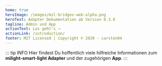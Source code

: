 ```yaml
---
home: true
heroImage: /images/msl-bridges-web-alpha.png
heroText: Adapter Dokumentation ab Version 0.3.0
tagline: Admin und App
actionText: Los geht's →
actionLink: /introduction/
footer: MIT Licensed | Copyright © 2020 - carsten04
---
```

::: tip INFO
Hier findest Du hoffentlich viele hilfreiche Informationen zum **milight-smart-light Adapter** und der zugehörigen
**App**.
:::


